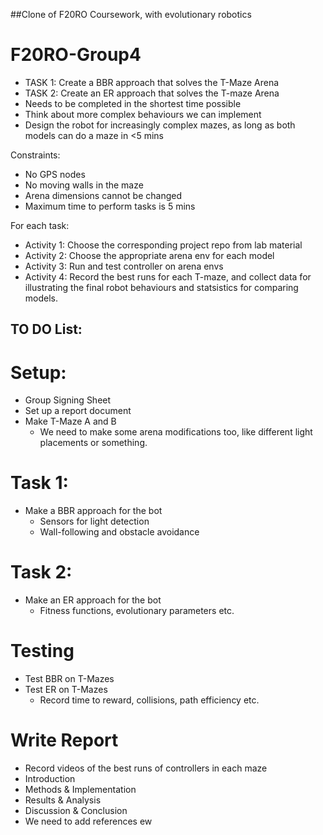 ##Clone of F20RO Coursework, with evolutionary robotics

# F20RO-Group4
* TASK 1: Create a BBR approach that solves the T-Maze Arena
* TASK 2: Create an ER approach that solves the T-maze Arena
* Needs to be completed in the shortest time possible
* Think about more complex behaviours we can implement
* Design the robot for increasingly complex mazes, as long as both models can do a maze in <5 mins

Constraints:
* No GPS nodes
* No moving walls in the maze
* Arena dimensions cannot be changed
* Maximum time to perform tasks is 5 mins

For each task:
* Activity 1: Choose the corresponding project repo from lab material
* Activity 2: Choose the appropriate arena env for each model
* Activity 3: Run and test controller on arena envs
* Activity 4: Record the best runs for each T-maze, and collect data for illustrating the final robot behaviours and statsistics for comparing models.

## TO DO List:

  # Setup:
  * Group Signing Sheet
  * Set up a report document
  * Make T-Maze A and B
    * We need to make some arena modifications too, like different light placements or something. 

  # Task 1:
  * Make a BBR approach for the bot
    * Sensors for light detection
    * Wall-following and obstacle avoidance
 
  # Task 2:
  * Make an ER approach for the bot
    * Fitness functions, evolutionary parameters etc.

  # Testing
  * Test BBR on T-Mazes 
  * Test ER on T-Mazes
    * Record time to reward, collisions, path efficiency etc.

  # Write Report
  * Record videos of the best runs of controllers in each maze
  * Introduction
  * Methods & Implementation
  * Results & Analysis
  * Discussion & Conclusion
  * We need to add references ew


